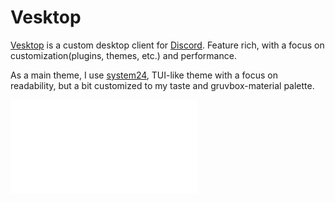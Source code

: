 # Vesktop

[Vesktop](https://github.com/Vencord/Vesktop) is a custom desktop client for [Discord](https://discordapp.com/).
Feature rich, with a focus on customization(plugins, themes, etc.) and performance.

As a main theme, I use [system24](https://github.com/refact0r/system24), TUI-like
theme with a focus on readability, but a bit customized to my taste and
gruvbox-material palette.

![Screenshot](../themes/system24-gruvbox-material.css)
